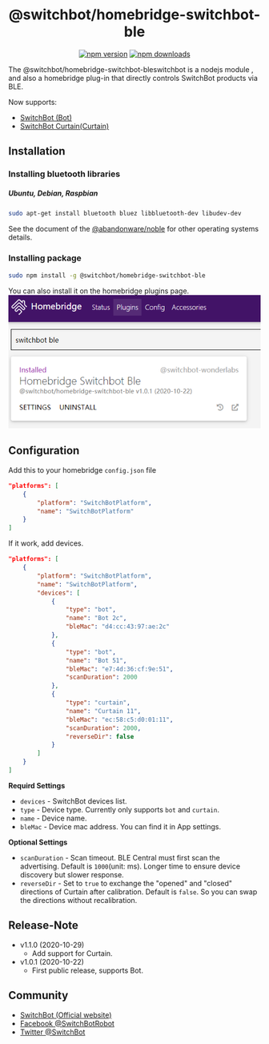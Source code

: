 <span align="center">

# @switchbot/homebridge-switchbot-ble

[![npm version](https://badgen.net/npm/v/@switchbot/homebridge-switchbot-ble)](https://www.npmjs.com/package/@switchbot/homebridge-switchbot-ble)
[![npm downloads](https://badgen.net/npm/dt/@switchbot/homebridge-switchbot-ble)](https://www.npmjs.com/package/@switchbot/homebridge-switchbot-ble)

</span>

The @switchbot/homebridge-switchbot-bleswitchbot is a nodejs module , and also a homebridge plug-in that directly controls SwitchBot products via BLE.

Now supports:
 * [SwitchBot (Bot)](https://www.switch-bot.com/products/switchbot-bot)
 * [SwitchBot Curtain(Curtain)](https://www.switch-bot.com/products/switchbot-curtain)


## Installation
### Installing bluetooth libraries
##### Ubuntu, Debian, Raspbian
```sh
sudo apt-get install bluetooth bluez libbluetooth-dev libudev-dev
```
See the document of the [@abandonware/noble](https://github.com/abandonware/noble#readme) for other operating systems details.

### Installing package
```sh
sudo npm install -g @switchbot/homebridge-switchbot-ble
```
You can also install it on the homebridge plugins page.
![homebridge-plugins-search](image/homebridge-plugins-search.png)

## Configuration
Add this to your homebridge `config.json` file
```json
"platforms": [
    {
        "platform": "SwitchBotPlatform",
        "name": "SwitchBotPlatform"
    }
]
```
If it work, add devices.
```json
"platforms": [
    {
        "platform": "SwitchBotPlatform",
        "name": "SwitchBotPlatform",
        "devices": [
            {
                "type": "bot",
                "name": "Bot 2c",
                "bleMac": "d4:cc:43:97:ae:2c"
            },
            {
                "type": "bot",
                "name": "Bot 51",
                "bleMac": "e7:4d:36:cf:9e:51",
                "scanDuration": 2000
            },
            {
                "type": "curtain",
                "name": "Curtain 11",
                "bleMac": "ec:58:c5:d0:01:11",
                "scanDuration": 2000,
                "reverseDir": false
            }
        ]
    }
]
```

**Requird Settings**
* `devices` - SwitchBot devices list.
* `type` - Device type. Currently only supports `bot` and `curtain`.
* `name` - Device name.
* `bleMac` - Device mac address. You can find it in App settings.

**Optional Settings**
* `scanDuration` - Scan timeout. BLE Central must first scan the advertising. Default is `1000`(unit: ms). Longer time to ensure device discovery but slower response.
* `reverseDir` - Set to `true` to exchange the "opened" and "closed" directions of Curtain after calibration. Default is `false`. So you can swap the directions without recalibration.

## Release-Note
* v1.1.0 (2020-10-29)
  * Add support for Curtain.
* v1.0.1 (2020-10-22)
  * First public release, supports Bot.

## Community

* [SwitchBot (Official website)](https://www.switch-bot.com/)
* [Facebook @SwitchBotRobot](https://www.facebook.com/SwitchBotRobot/) 
* [Twitter @SwitchBot](https://twitter.com/switchbot) 
